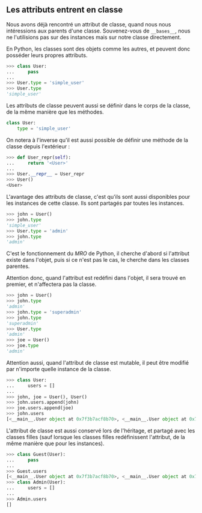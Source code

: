## Les attributs entrent en classe

Nous avons déjà rencontré un attribut de classe, quand nous nous intéressions aux parents d'une classe.
Souvenez-vous de `__bases__`, nous ne l'utilisions pas sur des instances mais sur notre classe directement.

En Python, les classes sont des objets comme les autres, et peuvent donc posséder leurs propres attributs.

```python
>>> class User:
...     pass
...
>>> User.type = 'simple_user'
>>> User.type
'simple_user'
```

Les attributs de classe peuvent aussi se définir dans le corps de la classe, de la même manière que les méthodes.

```python
class User:
    type = 'simple_user'
```

On notera à l'inverse qu'il est aussi possible de définir une méthode de la classe depuis l'extérieur :

```python
>>> def User_repr(self):
...     return '<User>'
...
>>> User.__repr__ = User_repr
>>> User()
<User>
```

L'avantage des attributs de classe, c'est qu'ils sont aussi disponibles pour les instances de cette classe.
Ils sont partagés par toutes les instances.

```python
>>> john = User()
>>> john.type
'simple_user'
>>> User.type = 'admin'
>>> john.type
'admin'
```

C'est le fonctionnement du *MRO* de Python, il cherche d'abord si l'attribut existe dans l'objet, puis si ce n'est pas le cas, le cherche dans les classes parentes.

Attention donc, quand l'attribut est redéfini dans l'objet, il sera trouvé en premier, et n'affectera pas la classe.

```python
>>> john = User()
>>> john.type
'admin'
>>> john.type = 'superadmin'
>>> john.type
'superadmin'
>>> User.type
'admin'
>>> joe = User()
>>> joe.type
'admin'
```

Attention aussi, quand l'attribut de classe est mutable, il peut être modifié par n'importe quelle instance de la classe.

```python
>>> class User:
...     users = []
...
>>> john, joe = User(), User()
>>> john.users.append(john)
>>> joe.users.append(joe)
>>> john.users
[<__main__.User object at 0x7f3b7acf8b70>, <__main__.User object at 0x7f3b7acf8ba8>]
```

L'attribut de classe est aussi conservé lors de l'héritage, et partagé avec les classes filles (sauf lorsque les classes filles redéfinissent l'attribut, de la même manière que pour les instances).

```python
>>> class Guest(User):
...     pass
...
>>> Guest.users
[<__main__.User object at 0x7f3b7acf8b70>, <__main__.User object at 0x7f3b7acf8ba8>]
>>> class Admin(User):
...     users = []
...
>>> Admin.users
[]
```
